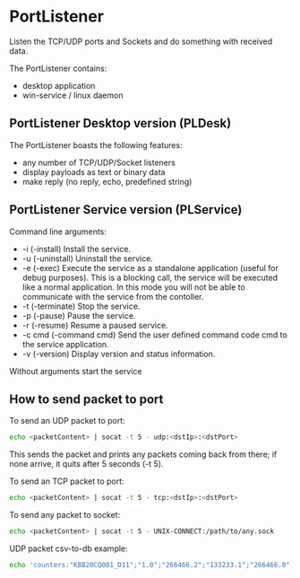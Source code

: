 # PortListener

Listen the TCP/UDP ports and Sockets and do something with received data.

The PortListener contains:
 * desktop application
 * win-service / linux daemon

## PortListener Desktop version (PLDesk)

The PortListener boasts the following features:

 * any number of TCP/UDP/Socket listeners
 * display payloads as text or binary data
 * make reply (no reply, echo, predefined string)

## PortListener Service version (PLService)

Command line arguments:
 * -i (-install) Install the service.
 * -u (-uninstall) Uninstall the service.
 * -e (-exec) Execute the service as a standalone application (useful for debug purposes). This is a blocking call, the service will be executed like a normal application. In this mode you will not be able to communicate with the service from the contoller.
 * -t (-terminate) Stop the service.
 * -p (-pause) Pause the service.
 * -r (-resume) Resume a paused service.
 * -c cmd (-command cmd) Send the user defined command code cmd to the service application.
 * -v (-version) Display version and status information.

Without arguments start the service

## How to send packet to port

To send an UDP packet to port:
```sh
echo <packetContent> | socat -t 5 - udp:<dstIp>:<dstPort>
```
This sends the packet and prints any packets coming back from there;
if none arrive, it quits after 5 seconds (-t 5).

To send an TCP packet to port:
```sh
echo <packetContent> | socat -t 5 - tcp:<dstIp>:<dstPort>
```

To send any packet to socket:
```sh
echo <packetContent> | socat -t 5 - UNIX-CONNECT:/path/to/any.sock
```

UDP packet csv-to-db example:
```sh
echo 'counters:"KBB20CQ001_D11";"1.0";"266466.2";"133233.1";"266466.0";"2023-04-24-13:45:54:222"' | socat -t 5 - udp:localhost:2424
```